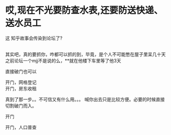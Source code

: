 # 哎,现在不光要防查水表,还要防送快递、送水员工


这 知乎故事会传染到论坛了?<br />
<br />
<img id="aimg_r001F" onclick="zoom(this, this.src, 0, 0, 0)" class="zoom" src="https://imgurl.mxdreamx.com/2020/10/20/TOIMG3555c1020074632N.png" onmouseover="img_onmouseoverfunc(this)" onload="thumbImg(this)" border="0" alt="" />

其实吧，真的要抓你，咋都可以抓的到，毕竟，是个人不可能憋在屋子里呆几十天<br />
之前论坛一个mjj不是说的么，**就在他楼下车里等了他3天

直接破门也可以<img id="aimg_FMzcb" onclick="zoom(this, this.src, 0, 0, 0)" class="zoom" src="https://cdn.jsdelivr.net/gh/hishis/forum-master/public/images/patch.gif" onmouseover="img_onmouseoverfunc(this)" onload="thumbImg(this)" border="0" alt="" />

开门，网格登记<br />
开门，房东收租

真到了那一步。。不可信又有什么用。。。 喊你出去只是比较方便。必要的时候直接切割破门而入。

开门

<img src="static/image/smiley/default/lol.gif" smilieid="12" border="0" alt="" />开门，人口普查
